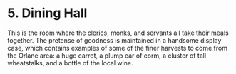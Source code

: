 # 5. Dining Hall

This is the room where the clerics, monks, and servants all take
their meals together.  The pretense of goodness is maintained in 
a handsome display case, which contains examples of some of the
finer harvests to come from the Orlane area:
a huge carrot, a plump ear of corm, a cluster of tall wheatstalks,
and a bottle of the local wine.

